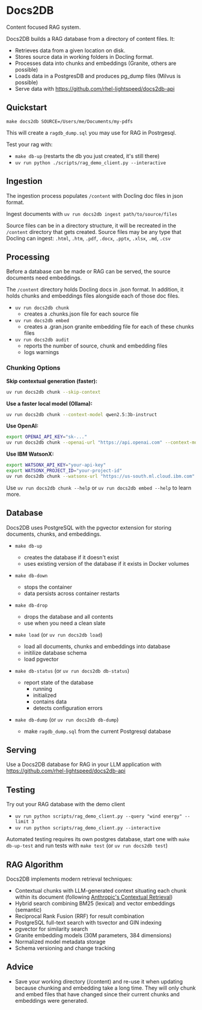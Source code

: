 # Docs2DB

Content focused RAG system.

Docs2DB builds a RAG database from a directory of content files. It:
- Retrieves data from a given location on disk.
- Stores source data in working folders in Docling format.
- Processes data into chunks and embeddings (Granite, others are possible)
- Loads data in a PostgresDB and produces pg_dump files (Milvus is possible)
- Serve data with https://github.com/rhel-lightspeed/docs2db-api

## Quickstart

`make docs2db SOURCE=/Users/me/Documents/my-pdfs`

This will create a `ragdb_dump.sql` you may use for RAG in Postrgesql.

Test your rag with:
- `make db-up` (restarts the db you just created, it's still there)
- `uv run python ./scripts/rag_demo_client.py --interactive`

## Ingestion

The ingestion process populates `/content` with Docling doc files in json format.

Ingest documents with `uv run docs2db ingest path/to/source/files`

Source files can be in a directory structure, it will be recreated in the `/content` directory that gets created. Source files may be any type that Docling
can ingest: `.html`, `.htm`, `.pdf`, `.docx`, `.pptx`, `.xlsx`, `.md`, `.csv`

## Processing

Before a database can be made or RAG can be served, the source documents need embeddings.

The `/content` directory holds Docling docs in .json format. In addition, it holds chunks and embeddings files alongside each of those doc files.
- `uv run docs2db chunk`
    - creates a .chunks.json file for each source file
- `uv run docs2db embed`
    - creates a .gran.json granite embedding file for each of these chunks files
- `uv run docs2db audit`
    - reports the number of source, chunk and embedding files
    - logs warnings

### Chunking Options

**Skip contextual generation (faster):**
```bash
uv run docs2db chunk --skip-context
```

**Use a faster local model (Ollama):**
```bash
uv run docs2db chunk --context-model qwen2.5:3b-instruct
```

**Use OpenAI:**
```bash
export OPENAI_API_KEY="sk-..."
uv run docs2db chunk --openai-url "https://api.openai.com" --context-model "gpt-4o-mini"
```

**Use IBM WatsonX:**
```bash
export WATSONX_API_KEY="your-api-key"
export WATSONX_PROJECT_ID="your-project-id"
uv run docs2db chunk --watsonx-url "https://us-south.ml.cloud.ibm.com" --context-model "ibm/granite-13b-chat-v2"
```

Use `uv run docs2db chunk --help` or `uv run docs2db embed --help` to learn more.

## Database

Docs2DB uses PostgreSQL with the pgvector extension for storing documents, chunks, and embeddings.

- `make db-up`
    - creates the database if it doesn't exist
    - uses existing version of the database if it exists in Docker volumes

- `make db-down`
    - stops the container
    - data persists across container restarts

- `make db-drop`
    - drops the database and all contents
    - use when you need a clean slate

- `make load` (or `uv run docs2db load`)
    - load all documents, chunks and embeddings into database
    - initilize database schema
    - load pgvector

- `make db-status` (or `uv run docs2db db-status`)
    - report state of the database
        - running
        - initialized
        - contains data
        - detects configuration errors

- `make db-dump` (or `uv run docs2db db-dump`)
    - make `ragdb_dump.sql` from the current Postgresql database

## Serving

Use a Docs2DB database for RAG in your LLM application with https://github.com/rhel-lightspeed/docs2db-api

## Testing

Try out your RAG database with the demo client
- `uv run python scripts/rag_demo_client.py --query "wind energy" --limit 3`
- `uv run python scripts/rag_demo_client.py --interactive`

Automated testing requires its own postgres database, start one with `make db-up-test` and run tests with `make test` (or `uv run docs2db test`)

## RAG Algorithm

Docs2DB implements modern retrieval techniques:

- Contextual chunks with LLM-generated context situating each chunk within its document (following [Anthropic's Contextual Retrieval](https://www.anthropic.com/engineering/contextual-retrieval))
- Hybrid search combining BM25 (lexical) and vector embeddings (semantic)
- Reciprocal Rank Fusion (RRF) for result combination
- PostgreSQL full-text search with tsvector and GIN indexing
- pgvector for similarity search
- Granite embedding models (30M parameters, 384 dimensions)
- Normalized model metadata storage
- Schema versioning and change tracking

## Advice

- Save your working directory (/content) and re-use it when updating because chunking and embedding take a long time. They will only chunk and embed files that have changed since their current chunks and embeddings were generated.
